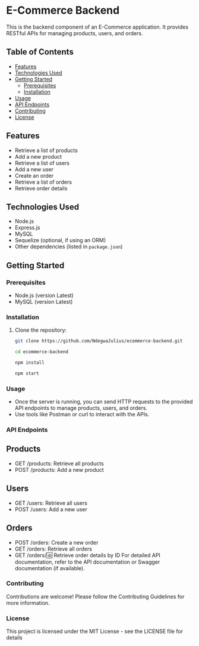 # E-Commerce Backend

This is the backend component of an E-Commerce application. It provides RESTful APIs for managing products, users, and orders.

## Table of Contents

- [Features](#features)
- [Technologies Used](#technologies-used)
- [Getting Started](#getting-started)
  - [Prerequisites](#prerequisites)
  - [Installation](#installation)
- [Usage](#usage)
- [API Endpoints](#api-endpoints)
- [Contributing](#contributing)
- [License](#license)

## Features

- Retrieve a list of products
- Add a new product
- Retrieve a list of users
- Add a new user
- Create an order
- Retrieve a list of orders
- Retrieve order details

## Technologies Used

- Node.js
- Express.js
- MySQL
- Sequelize (optional, if using an ORM)
- Other dependencies (listed in `package.json`)

## Getting Started

### Prerequisites

- Node.js (version Latest)
- MySQL (version Latest)

### Installation

1. Clone the repository:

   ```bash
   git clone https://github.com/NdegwaJulius/ecommerce-backend.git

   cd ecommerce-backend

   npm install

   npm start

### Usage
- Once the server is running, you can send HTTP requests to the provided API endpoints to manage products, users, and orders.
- Use tools like Postman or curl to interact with the APIs.

### API Endpoints
## Products
- GET /products: Retrieve all products
- POST /products: Add a new product
## Users
- GET /users: Retrieve all users
- POST /users: Add a new user
## Orders
- POST /orders: Create a new order
- GET /orders: Retrieve all orders
- GET /orders/:id: Retrieve order details by ID
For detailed API documentation, refer to the API documentation or Swagger documentation (if available).

### Contributing
Contributions are welcome! Please follow the Contributing Guidelines for more information.

### License
This project is licensed under the MIT License - see the LICENSE file for details